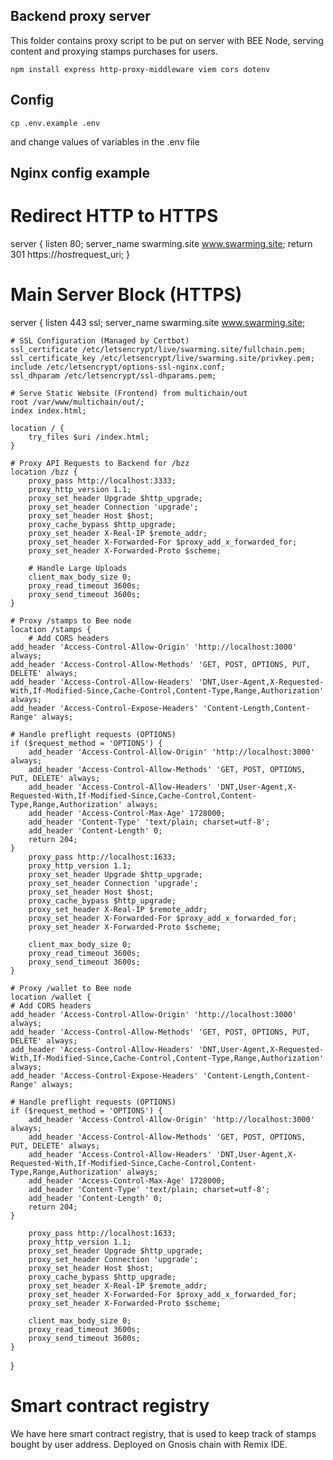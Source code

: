 ## Backend proxy server

This folder contains proxy script to be put on server with BEE Node, serving content and proxying stamps purchases for users.

```
npm install express http-proxy-middleware viem cors dotenv

```

## Config

```
cp .env.example .env
```

and change values of variables in the .env file

## Nginx config example

# Redirect HTTP to HTTPS

server {
listen 80;
server_name swarming.site www.swarming.site;
return 301 https://$host$request_uri;
}

# Main Server Block (HTTPS)

server {
listen 443 ssl;
server_name swarming.site www.swarming.site;

    # SSL Configuration (Managed by Certbot)
    ssl_certificate /etc/letsencrypt/live/swarming.site/fullchain.pem;
    ssl_certificate_key /etc/letsencrypt/live/swarming.site/privkey.pem;
    include /etc/letsencrypt/options-ssl-nginx.conf;
    ssl_dhparam /etc/letsencrypt/ssl-dhparams.pem;

    # Serve Static Website (Frontend) from multichain/out
    root /var/www/multichain/out/;
    index index.html;

    location / {
        try_files $uri /index.html;
    }

    # Proxy API Requests to Backend for /bzz
    location /bzz {
        proxy_pass http://localhost:3333;
        proxy_http_version 1.1;
        proxy_set_header Upgrade $http_upgrade;
        proxy_set_header Connection 'upgrade';
        proxy_set_header Host $host;
        proxy_cache_bypass $http_upgrade;
        proxy_set_header X-Real-IP $remote_addr;
        proxy_set_header X-Forwarded-For $proxy_add_x_forwarded_for;
        proxy_set_header X-Forwarded-Proto $scheme;

        # Handle Large Uploads
        client_max_body_size 0;
        proxy_read_timeout 3600s;
        proxy_send_timeout 3600s;
    }

    # Proxy /stamps to Bee node
    location /stamps {
        # Add CORS headers
    add_header 'Access-Control-Allow-Origin' 'http://localhost:3000' always;
    add_header 'Access-Control-Allow-Methods' 'GET, POST, OPTIONS, PUT, DELETE' always;
    add_header 'Access-Control-Allow-Headers' 'DNT,User-Agent,X-Requested-With,If-Modified-Since,Cache-Control,Content-Type,Range,Authorization' always;
    add_header 'Access-Control-Expose-Headers' 'Content-Length,Content-Range' always;

    # Handle preflight requests (OPTIONS)
    if ($request_method = 'OPTIONS') {
        add_header 'Access-Control-Allow-Origin' 'http://localhost:3000' always;
        add_header 'Access-Control-Allow-Methods' 'GET, POST, OPTIONS, PUT, DELETE' always;
        add_header 'Access-Control-Allow-Headers' 'DNT,User-Agent,X-Requested-With,If-Modified-Since,Cache-Control,Content-Type,Range,Authorization' always;
        add_header 'Access-Control-Max-Age' 1728000;
        add_header 'Content-Type' 'text/plain; charset=utf-8';
        add_header 'Content-Length' 0;
        return 204;
    }
        proxy_pass http://localhost:1633;
        proxy_http_version 1.1;
        proxy_set_header Upgrade $http_upgrade;
        proxy_set_header Connection 'upgrade';
        proxy_set_header Host $host;
        proxy_cache_bypass $http_upgrade;
        proxy_set_header X-Real-IP $remote_addr;
        proxy_set_header X-Forwarded-For $proxy_add_x_forwarded_for;
        proxy_set_header X-Forwarded-Proto $scheme;

        client_max_body_size 0;
        proxy_read_timeout 3600s;
        proxy_send_timeout 3600s;
    }

    # Proxy /wallet to Bee node
    location /wallet {
    # Add CORS headers
    add_header 'Access-Control-Allow-Origin' 'http://localhost:3000' always;
    add_header 'Access-Control-Allow-Methods' 'GET, POST, OPTIONS, PUT, DELETE' always;
    add_header 'Access-Control-Allow-Headers' 'DNT,User-Agent,X-Requested-With,If-Modified-Since,Cache-Control,Content-Type,Range,Authorization' always;
    add_header 'Access-Control-Expose-Headers' 'Content-Length,Content-Range' always;

    # Handle preflight requests (OPTIONS)
    if ($request_method = 'OPTIONS') {
        add_header 'Access-Control-Allow-Origin' 'http://localhost:3000' always;
        add_header 'Access-Control-Allow-Methods' 'GET, POST, OPTIONS, PUT, DELETE' always;
        add_header 'Access-Control-Allow-Headers' 'DNT,User-Agent,X-Requested-With,If-Modified-Since,Cache-Control,Content-Type,Range,Authorization' always;
        add_header 'Access-Control-Max-Age' 1728000;
        add_header 'Content-Type' 'text/plain; charset=utf-8';
        add_header 'Content-Length' 0;
        return 204;
    }

        proxy_pass http://localhost:1633;
        proxy_http_version 1.1;
        proxy_set_header Upgrade $http_upgrade;
        proxy_set_header Connection 'upgrade';
        proxy_set_header Host $host;
        proxy_cache_bypass $http_upgrade;
        proxy_set_header X-Real-IP $remote_addr;
        proxy_set_header X-Forwarded-For $proxy_add_x_forwarded_for;
        proxy_set_header X-Forwarded-Proto $scheme;

        client_max_body_size 0;
        proxy_read_timeout 3600s;
        proxy_send_timeout 3600s;
    }

}

# Smart contract registry

We have here smart contract registry, that is used to keep track of stamps bought by user address. Deployed on Gnosis chain with Remix IDE.
